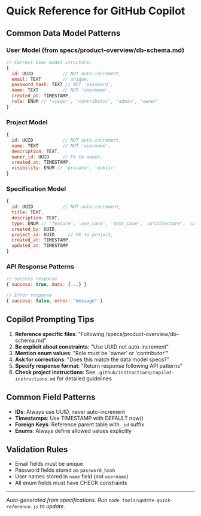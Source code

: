 # Quick Reference for GitHub Copilot

## Common Data Model Patterns

### User Model (from specs/product-overview/db-schema.md)
```javascript
// Correct User model structure:
{
  id: UUID           // NOT auto-increment,
  email: TEXT        // unique,
  password_hash: TEXT // NOT 'password',
  name: TEXT         // NOT 'username',
  created_at: TIMESTAMP,
  role: ENUM // 'viewer', 'contributor', 'admin', 'owner'
}
```

### Project Model
```javascript
{
  id: UUID           // NOT auto-increment,
  name: TEXT         // NOT 'username',
  description: TEXT,
  owner_id: UUID     // FK to owner,
  created_at: TIMESTAMP,
  visibility: ENUM // 'private', 'public'
}
```

### Specification Model
```javascript
{
  id: UUID           // NOT auto-increment,
  title: TEXT,
  description: TEXT,
  type: ENUM // 'feature', 'use_case', 'test_case', 'architecture', 'ux', 'other',
  created_by: UUID,
  project_id: UUID     // FK to project,
  created_at: TIMESTAMP,
  updated_at: TIMESTAMP
}
```



### API Response Patterns
```javascript
// Success response
{ success: true, data: {...} }

// Error response  
{ success: false, error: "message" }
```



## Copilot Prompting Tips

1. **Reference specific files**: "Following /specs/product-overview/db-schema.md"
2. **Be explicit about constraints**: "Use UUID not auto-increment"
3. **Mention enum values**: "Role must be 'owner' or 'contributor'"
4. **Ask for corrections**: "Does this match the data model specs?"
5. **Specify response format**: "Return response following API patterns"
6. **Check project instructions**: See `.github/instructions/copilot-instructions.md` for detailed guidelines

## Common Field Patterns

- **IDs**: Always use UUID, never auto-increment
- **Timestamps**: Use TIMESTAMP with DEFAULT now()
- **Foreign Keys**: Reference parent table with `_id` suffix
- **Enums**: Always define allowed values explicitly

## Validation Rules

- Email fields must be unique
- Password fields stored as `password_hash`
- User names stored in `name` field (not `username`)
- All enum fields must have CHECK constraints

---
*Auto-generated from specifications. Run `node tools/update-quick-reference.js` to update.*
